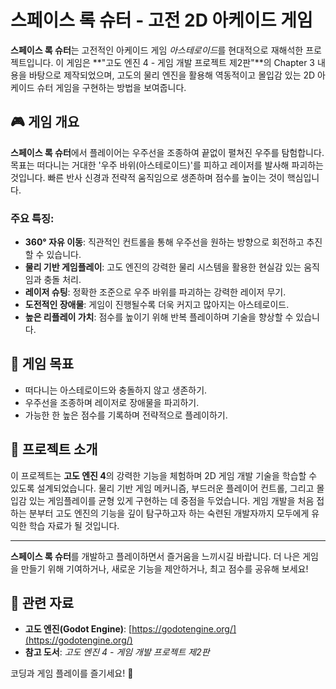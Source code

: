# 스페이스 록 슈터 - 고전 2D 아케이드 게임

**스페이스 록 슈터**는 고전적인 아케이드 게임 *아스테로이드*를 현대적으로 재해석한 프로젝트입니다. 이 게임은 **"고도 엔진 4 - 게임 개발 프로젝트 제2판"**의 Chapter 3 내용을 바탕으로 제작되었으며, 고도의 물리 엔진을 활용해 역동적이고 몰입감 있는 2D 아케이드 슈터 게임을 구현하는 방법을 보여줍니다.

## 🎮 게임 개요

**스페이스 록 슈터**에서 플레이어는 우주선을 조종하여 끝없이 펼쳐진 우주를 탐험합니다. 목표는 떠다니는 거대한 '우주 바위(아스테로이드)'를 피하고 레이저를 발사해 파괴하는 것입니다. 빠른 반사 신경과 전략적 움직임으로 생존하며 점수를 높이는 것이 핵심입니다.

### 주요 특징:
- **360° 자유 이동**: 직관적인 컨트롤을 통해 우주선을 원하는 방향으로 회전하고 추진할 수 있습니다.
- **물리 기반 게임플레이**: 고도 엔진의 강력한 물리 시스템을 활용한 현실감 있는 움직임과 충돌 처리.
- **레이저 슈팅**: 정확한 조준으로 우주 바위를 파괴하는 강력한 레이저 무기.
- **도전적인 장애물**: 게임이 진행될수록 더욱 커지고 많아지는 아스테로이드.
- **높은 리플레이 가치**: 점수를 높이기 위해 반복 플레이하며 기술을 향상할 수 있습니다.

## 🚀 게임 목표

- 떠다니는 아스테로이드와 충돌하지 않고 생존하기.
- 우주선을 조종하며 레이저로 장애물을 파괴하기.
- 가능한 한 높은 점수를 기록하며 전략적으로 플레이하기.

## 📘 프로젝트 소개

이 프로젝트는 **고도 엔진 4**의 강력한 기능을 체험하며 2D 게임 개발 기술을 학습할 수 있도록 설계되었습니다. 물리 기반 게임 메커니즘, 부드러운 플레이어 컨트롤, 그리고 몰입감 있는 게임플레이를 균형 있게 구현하는 데 중점을 두었습니다. 게임 개발을 처음 접하는 분부터 고도 엔진의 기능을 깊이 탐구하고자 하는 숙련된 개발자까지 모두에게 유익한 학습 자료가 될 것입니다.

---

**스페이스 록 슈터**를 개발하고 플레이하면서 즐거움을 느끼시길 바랍니다. 더 나은 게임을 만들기 위해 기여하거나, 새로운 기능을 제안하거나, 최고 점수를 공유해 보세요!

## 🔗 관련 자료

- **고도 엔진(Godot Engine)**: [https://godotengine.org/](https://godotengine.org/)
- **참고 도서**: *고도 엔진 4 - 게임 개발 프로젝트 제2판*

코딩과 게임 플레이를 즐기세요! 🚀
